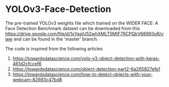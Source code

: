 # YOLOv3-Face-Detection

The pre-trained YOLOv3 weights file which trained on the WIDER FACE: A Face Detection Benchmark dataset can be downloaded from this https://drive.google.com/file/d/1xYasjU52whXMLT5MtF7RCPQkV66993oR/view and can be found in the 'master' branch.

The code is inspired from the following articles
1. https://towardsdatascience.com/yolo-v3-object-detection-with-keras-461d2cfccef6
2. https://towardsdatascience.com/object-detection-part2-6a265827efe1
3. https://towardsdatascience.com/how-to-detect-objects-with-your-webcam-82693c47bd8

